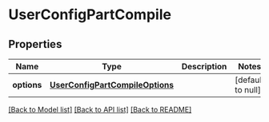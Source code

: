 # UserConfigPartCompile
## Properties

Name | Type | Description | Notes
------------ | ------------- | ------------- | -------------
**options** | [**UserConfigPartCompileOptions**](UserConfigPartCompileOptions.md) |  | [default to null]

[[Back to Model list]](../README.md#documentation-for-models) [[Back to API list]](../README.md#documentation-for-api-endpoints) [[Back to README]](../README.md)

